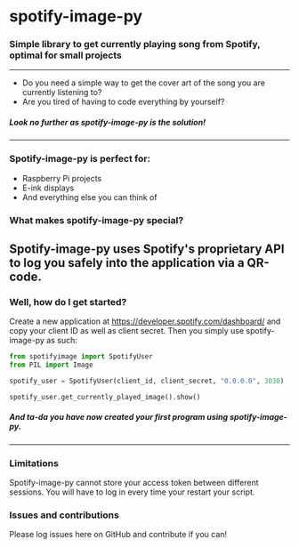 # spotify-image-py
### Simple library to get currently playing song from Spotify, optimal for small projects
---
- Do you need a simple way to get the cover art of the song you are currently listening to? 
- Are you tired of having to code everything by yourself?  
  
##### Look no further as spotify-image-py is the solution!
---
### Spotify-image-py is perfect for:
- Raspberry Pi projects
- E-ink displays
- And everything else you can think of
### What makes spotify-image-py special?  
Spotify-image-py uses Spotify's proprietary API to log you safely into the application via a QR-code.
---
### Well, how do I get started?  
Create a new application at https://developer.spotify.com/dashboard/ and copy your client ID as well as client secret.
Then you simply use spotify-image-py as such:
``` python
from spotifyimage import SpotifyUser
from PIL import Image

spotify_user = SpotifyUser(client_id, client_secret, "0.0.0.0", 3030)

spotify_user.get_currently_played_image().show()
```
##### And ta-da you have now created your first program using spotify-image-py.
---
### Limitations  
Spotify-image-py cannot store your access token between different sessions. You will have to log in every time your restart your script.
### Issues and contributions  
Please log issues here on GitHub and contribute if you can!
